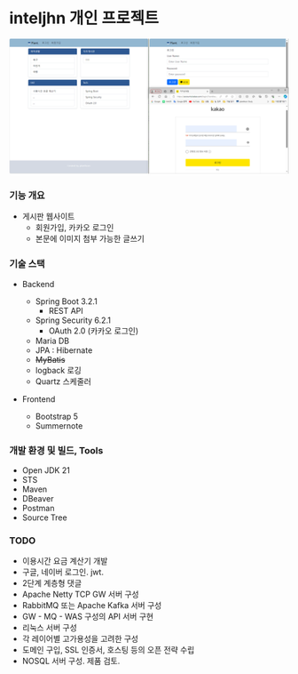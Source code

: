 # inteljhn 개인 프로젝트

![이미지 | 200 x 150](thumbnail_1.png)

### 기능 개요
- 게시판 웹사이트
  - 회원가입, 카카오 로그인
  - 본문에 이미지 첨부 가능한 글쓰기

### 기술 스택
- Backend
  - Spring Boot 3.2.1
    - REST API
  - Spring Security 6.2.1
    - OAuth 2.0 (카카오 로그인)
  - Maria DB
  - JPA : Hibernate
  - ~~MyBatis~~
  - logback 로깅
  - Quartz 스케줄러

- Frontend
  - Bootstrap 5
  - Summernote

### 개발 환경 및 빌드, Tools
- Open JDK 21
- STS
- Maven
- DBeaver
- Postman
- Source Tree

### TODO
- 이용시간 요금 계산기 개발
- 구글, 네이버 로그인. jwt.
- 2단계 계층형 댓글
- Apache Netty TCP GW 서버 구성
- RabbitMQ 또는 Apache Kafka 서버 구성
- GW - MQ - WAS 구성의 API 서버 구현
- 리눅스 서버 구성
- 각 레이어별 고가용성을 고려한 구성
- 도메인 구입, SSL 인증서, 호스팅 등의 오픈 전략 수립
- NOSQL 서버 구성. 제품 검토.
